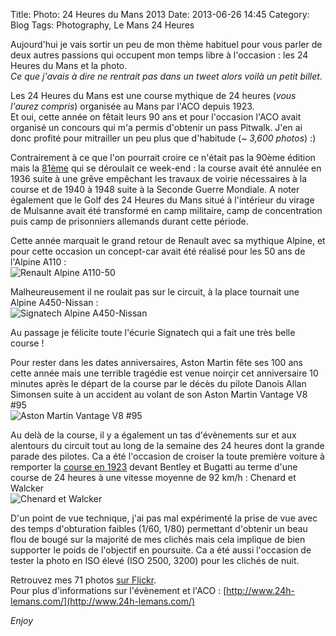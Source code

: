 Title: Photo: 24 Heures du Mans 2013
Date: 2013-06-26 14:45
Category: Blog
Tags: Photography, Le Mans 24 Heures

Aujourd'hui je vais sortir un peu de mon thème habituel pour vous parler de deux autres passions qui occupent mon temps libre à l'occasion : les 24 Heures du Mans et la photo.  
_Ce que j'avais à dire ne rentrait pas dans un tweet alors voilà un petit billet._

Les 24 Heures du Mans est une course mythique de 24 heures (_vous l'aurez compris_) organisée au Mans par l'ACO depuis 1923.  
Et oui, cette année on fêtait leurs 90 ans et pour l'occasion l'ACO avait organisé un concours qui m'a permis d'obtenir un pass Pitwalk. J'en ai donc profité pour mitrailler un peu plus que d'habitude (_~ 3,600 photos_) :)

Contrairement à ce que l'on pourrait croire ce n'était pas la 90ème édition mais la [81ème](https://fr.wikipedia.org/wiki/24_Heures_du_Mans_2013) qui se déroulait ce week-end : la course avait été annulée en 1936 suite à une grêve empêchant les travaux de voirie nécessaires à la course et de 1940 à 1948 suite à la Seconde Guerre Mondiale. A noter également que le Golf des 24 Heures du Mans situé à l'intérieur du virage de Mulsanne avait été transformé en camp militaire, camp de concentration puis camp de prisonniers allemands durant cette période.

Cette année marquait le grand retour de Renault avec sa mythique Alpine, et pour cette occasion un concept-car avait été réalisé pour les 50 ans de l'Alpine A110 :  
![Renault Alpine A110-50]({attach}9139382570_f48c56a9fc_b.jpg)

Malheureusement il ne roulait pas sur le circuit, à la place tournait une Alpine A450-Nissan :  
![Signatech Alpine A450-Nissan]({attach}9139414976_cb2d6071f2_b.jpg)

Au passage je félicite toute l'écurie Signatech qui a fait une très belle course !

Pour rester dans les dates anniversaires, Aston Martin fête ses 100 ans cette année mais une terrible tragédie est venue noirçir cet anniversaire 10 minutes après le départ de la course par le décès du pilote Danois Allan Simonsen suite à un accident au volant de son Aston Martin Vantage V8 #95  
![Aston Martin Vantage V8 #95]({attach}9137102007_9b0b975c5a_b.jpg)

Au delà de la course, il y a également un tas d'évènements sur et aux alentours du circuit tout au long de la semaine des 24 heures dont la grande parade des pilotes. Ca a été l'occasion de croiser la toute première voiture à remporter la [course en 1923](https://fr.wikipedia.org/wiki/24_Heures_du_Mans_1923) devant Bentley et Bugatti au terme d'une course de 24 heures à une vitesse moyenne de 92 km/h : Chenard et Walcker  
![Chenard et Walcker]({attach}9137168113_e18aea3bbd_b.jpg)


D'un point de vue technique, j'ai pas mal expérimenté la prise de vue avec des temps d'obturation faibles (1/60, 1/80) permettant d'obtenir un beau flou de bougé sur la majorité de mes clichés mais cela implique de bien supporter le poids de l'objectif en poursuite. Ca a été aussi l'occasion de tester la photo en ISO élevé (ISO 2500, 3200) pour les clichés de nuit.

Retrouvez mes 71 photos [sur Flickr](http://www.flickr.com/photos/kdecherf/sets/72157634331013440/).  
Pour plus d'informations sur l'évènement et l'ACO : [http://www.24h-lemans.com/](http://www.24h-lemans.com/)

_Enjoy_
